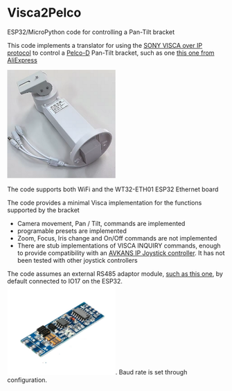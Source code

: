 # Visca2Pelco
ESP32/MicroPython code for controlling a Pan-Tilt bracket

This code implements a translator for using the [SONY VISCA over IP protocol](https://www.sony.net/Products/CameraSystem/CA/BRC_X1000_BRC_H800/Technical_Document/C456100121.pdf) to control a [Pelco-D](https://www.commfront.com/pages/pelco-d-protocol-tutorial) Pan-Tilt bracket, such as one [this one from AliExpress](https://www.aliexpress.us/item/3256806846839809.html)

<img src="ScreenShots/PTZControllerImage.png" alt="PELCO-D Pan/Tilt Bracket" width="250"/>

The code supports both WiFi and the WT32-ETH01 ESP32 Ethernet board

The code provides a minimal Visca implementation for the functions supported by the bracket
- Camera movement, Pan / Tilt, commands are implemented
- programable presets are implemented
- Zoom, Focus, Iris change and On/Off commands are not implemented
- There are stub implementations of VISCA INQUIRY commands, enough to provide compatibility with an [AVKANS IP Joystick controller](https://avkans.com/products/avkans-super-ptz-camera-joystick-controller-ndi-camera-controller-keyboard-with-4d-joystick-for-live-streaming-onvif-visca-over-ip-rs422-rs485-rs232-pelco-d-p-support). It has not been tested with other joystick controllers

The code assumes an external RS485 adaptor module, [such as this one](https://www.amazon.com/dp/B0BXDJHFSP), by default connected to IO17 on the ESP32.
<img src="ScreenShots/RS485Module.png" alt="RS485 Module" width="250">. Baud rate is set through configuration.
